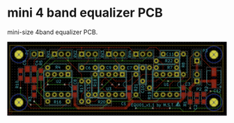 # mini 4 band equalizer PCB

mini-size 4band equalizer PCB.

![PCB image](https://github.com/mesotokyo/4band_eq/raw/master/pcb.png "PCB image")

